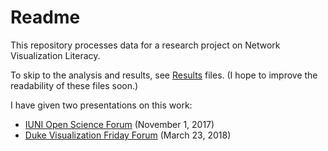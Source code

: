 # Readme

This repository processes data for a research project on Network Visualization Literacy.

To skip to the analysis and results, see [Results](Command%20Files/Results/) files. (I hope to improve the readability of these files soon.)

I have given two presentations on this work:

* [IUNI Open Science Forum](Zoss-OpenScienceForum.pdf) (November 1, 2017)
* [Duke Visualization Friday Forum](Zoss-VFF-03-23-18.pdf) (March 23, 2018)